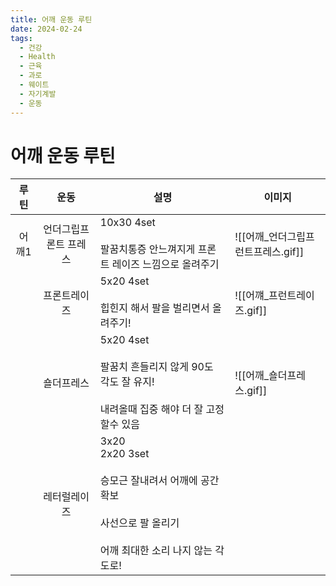 ```yaml
---
title: 어깨 운동 루틴
date: 2024-02-24
tags:
  - 건강
  - Health
  - 근육
  - 과로
  - 웨이트
  - 자기계발
  - 운동
---
```

# 어깨 운동 루틴

| 루틴 | 운동 | 설명 | 이미지 |
| :--: | :--: | ---- | ---- |
| 어깨1 | 언더그립프론트 프레스<br> | 10x30 4set<br>  <br>팔꿈치통증 안느껴지게 프론트 레이즈 느낌으로 올려주기 | ![[어깨_언더그립프런트프레스.gif]] |
|  | 프론트레이즈<br> | 5x20 4set  <br><br>힙힌지 해서 팔을 벌리면서 올려주기! | ![[어꺠_프런트레이즈.gif]] |
|  | 숄더프레스 | 5x20 4set  <br><br>팔꿈치 흔들리지 않게 90도 각도 잘 유지!<br><br>내려올때 집중 해야 더 잘 고정할수 있음 | ![[어깨_숄더프레스.gif]] |
|  | 레터럴레이즈 | 3x20  <br>2x20 3set  <br><br>승모근 잘내려서 어깨에 공간확보<br><br>사선으로 팔 올리기<br>  <br>어깨 최대한 소리 나지 않는 각도로! |  |

